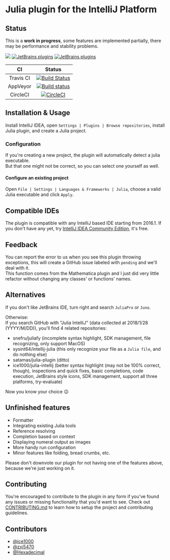 # Julia plugin for the IntelliJ Platform

## Status

This is a **work in progress**, some features are implemented partially, there may be performance and stability problems.

[![](https://tinyurl.com/y9e4n2zh)](https://github.com/ice1000/julia-intellij)
[![JetBrains plugins](https://img.shields.io/jetbrains/plugin/v/10413-julia.svg)](https://plugins.jetbrains.com/plugin/10413-julia)
[![JetBrains plugins](https://img.shields.io/jetbrains/plugin/d/10413-julia.svg)](https://plugins.jetbrains.com/plugin/10413-julia)

CI | Status
:---:|:---:
Travis CI|[![Build Status](https://travis-ci.org/ice1000/julia-intellij.svg?branch=master)](https://travis-ci.org/ice1000/julia-intellij)
AppVeyor|[![Build status](https://ci.appveyor.com/api/projects/status/jboqu7yt2vhqpmfr?svg=true)](https://ci.appveyor.com/project/ice1000/julia-intellij)
CircleCI|[![CircleCI](https://circleci.com/gh/ice1000/julia-intellij.svg?style=svg)](https://circleci.com/gh/ice1000/julia-intellij)

## Installation \& Usage

Install IntelliJ IDEA, open `Settings | Plugins | Browse repositories`,
install Julia plugin, and create a Julia project.

### Configuration

If you're creating a new project, the plugin will automatically detect a julia executable.<br/>
But that one might not be correct, so you can select one yourself as well.

#### Configure an existing project

Open `File | Settings | Languages & Frameworks | Julia`,
choose a valid Julia executable and click `Apply`.

## Compatible IDEs

The plugin is compatible with any IntelliJ based IDE starting from 2016.1.
If you don't have any yet, try [IntelliJ IDEA Community Edition](https://www.jetbrains.com/idea/),
it's free.

## Feedback

You can report the error to us when you see this plugin throwing exceptions, this will create a GitHub issue labeled
with `pending` and we'll deal with it.<br/>
This function comes from the Mathematica plugin and I just did very little refactor without changing any classes' or
functions' names.

## Alternatives

If you don't like JetBrains IDE, turn right and search `JuliaPro` or `Juno`.

Otherwise:<br/>
If you search GitHub with "Julia IntelliJ" (data collected at 2018/1/28 (YYYY/M/DD)),
you'll find 4 related repositories:

+ snefru/juliafy (incomplete syntax highlight, SDK management, file recognizing, only support MacOS)
+ sysint64/intellij-julia (this only recognize your file as a `Julia file`, and do nothing else)
+ satamas/julia-plugin (ditto)
+ ice1000/julia-intellij
 (better syntax highlight (may not be 100% correct, though),
  inspections and quick fixes,
  basic completions,
  code execution,
  JetBrains style icons,
  SDK management,
  support all three platforms,
  try-evaluate)

Now you know your choice :wink:

## Unfinished features

+ Formatter
+ Integrating existing Julia tools
+ Reference resolving
+ Completion based on context
+ Displaying numeral output as images
+ More handy run configuration
+ Minor features like folding, bread crumbs, etc.

Please don't downvote our plugin for not having one of the features above, because we're just working on it.

## Contributing

You're encouraged to contribute to the plugin in any form if you've found any issues or missing functionality that you'd want to see.
Check out [CONTRIBUTING.md](./CONTRIBUTING.md) to learn how to setup the project and contributing guidelines.

## Contributors

+ [@ice1000](https://github.com/ice1000)
+ [@zxj5470](https://github.com/zxj5470)
+ [@Hexadecimal](https://github.com/Hexadecimaaal)
